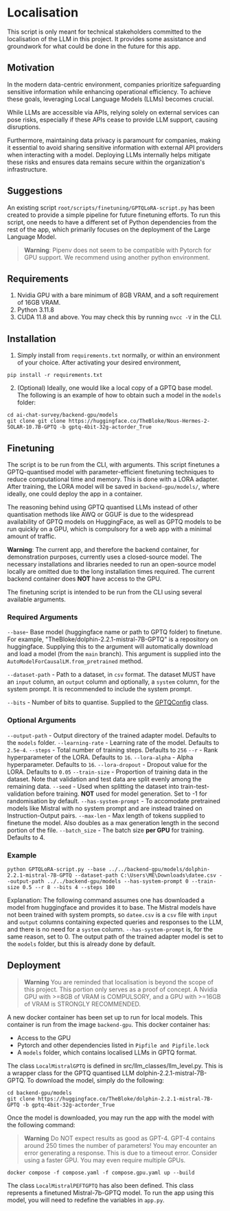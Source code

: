 # Localisation
This script is only meant for technical stakeholders committed to the localisation of the LLM in this project. It provides some assistance and groundwork for what could be done in the future for this app.

## Motivation

In the modern data-centric environment, companies prioritize safeguarding sensitive information while enhancing operational efficiency. To achieve these goals, leveraging Local Language Models (LLMs) becomes crucial.

While LLMs are accessible via APIs, relying solely on external services can pose risks, especially if these APIs cease to provide LLM support, causing disruptions.

Furthermore, maintaining data privacy is paramount for companies, making it essential to avoid sharing sensitive information with external API providers when interacting with a model. Deploying LLMs internally helps mitigate these risks and ensures data remains secure within the organization's infrastructure.

## Suggestions

An existing script `root/scripts/finetuning/GPTQLoRA-script.py` has been created to provide a simple pipeline for future finetuning efforts. To run this script, one needs to have a different set of Python dependencies from the rest of the app, which primarily focuses on the deployment of the Large Language Model.

> **Warning**: Pipenv does not seem to be compatible with Pytorch for GPU support. We recommend using another python environment.

## Requirements
1. Nvidia GPU with a bare minimum of 8GB VRAM, and a soft requirement of 16GB VRAM.
2. Python 3.11.8
3. CUDA 11.8 and above. You may check this by running `nvcc -V` in the CLI.

## Installation

1. Simply install from `requirements.txt` normally, or within an environment of your choice. After activating your desired environment,
```shell
pip install -r requirements.txt
```
2. (Optional) Ideally, one would like a local copy of a GPTQ base model. The following is an example of how to obtain such a model in the `models` folder:
```shell
cd ai-chat-survey/backend-gpu/models
git clone git clone https://huggingface.co/TheBloke/Nous-Hermes-2-SOLAR-10.7B-GPTQ -b gptq-4bit-32g-actorder_True
```

## Finetuning

The script is to be run from the CLI, with arguments. This script finetunes a GPTQ-quantised model with parameter-efficient finetuning techniques to reduce computational time and memory. This is done with a LORA adapter. After training, the LORA model will be saved in `backend-gpu/models/`, where ideally, one could deploy the app in a container.

The reasoning behind using GPTQ quantised LLMs instead of other quantisation methods like AWQ or GGUF is due to the widespread availability of GPTQ models on HuggingFace, as well as GPTQ models to be run quickly on a GPU, which is compulsory for a web app with a minimal amount of traffic.

**Warning**: The current app, and therefore the backend container, for demonstration purposes, currently uses a closed-source model. The necessary installations and libraries needed to run an open-source model locally are omitted due to the long installation times required. The current backend container does **NOT** have access to the GPU.

The finetuning script is intended to be run from the CLI using several available arguments.

### **Required** Arguments

`--base`- Base model (huggingface name or path to GPTQ folder) to finetune. For example, "TheBloke/dolphin-2.2.1-mistral-7B-GPTQ" is a repository on huggingface. Supplying this to the argument will automatically download and load a model (from the `main` branch). This argument is supplied into the `AutoModelForCausalLM.from_pretrained` method.

`--dataset-path` - Path to a dataset, in `csv` format. The dataset MUST have an `input` column, an `output` column and optionally, a `system` column, for the system prompt. It is recommended to include the system prompt.

`--bits` - Number of bits to quantise. Supplied to the [GPTQConfig](https://huggingface.co/docs/transformers/main_classes/quantization#transformers.GPTQConfig) class.

### Optional Arguments

`--output-path` - Output directory of the trained adapter model. Defaults to the `models` folder.
`--learning-rate` - Learning rate of the model. Defaults to `2.5e-4`.
`--steps` - Total number of training steps. Defaults to `256`
`--r` - Rank hyperparameter of the LORA. Defaults to `16`.
`--lora-alpha` - Alpha hyperparameter. Defaults to `16`.
`--lora-dropout` - Dropout value for the LORA. Defaults to `0.05`
`--train-size` - Proportion of training data in the dataset. Note that validation and test data are split evenly among the remaining data.
`--seed` - Used when splitting the dataset into train-test-validation before training. **NOT** used for model generation. Set to -1 for randomisation by default.
`--has-system-prompt` - To accomodate pretrained models like Mistral with no system prompt and are instead trained on Instruction-Output pairs.
`--max-len` - Max length of tokens supplied to finetune the model. Also doubles as a max generation length in the second portion of the file.
`--batch_size` - The batch size **per GPU** for training. Defaults to 4.

### Example
```shell
python GPTQLoRA-script.py --base ../../backend-gpu/models/dolphin-2.2.1-mistral-7B-GPTQ --dataset-path C:\Users\ME\Downloads\datee.csv --output-path ../../backend-gpu/models --has-system-prompt 0 --train-size 0.5 --r 8 --bits 4 --steps 100
```
Explanation:
The following command assumes one has downloaded a model from huggingface and provides it to base. The Mistral models have not been trained with system prompts, so `datee.csv` is a `csv` file with `input` and `output` columns containing expected queries and responses to the LLM, and there is no need for a `system` column. `--has-system-prompt` is, for the same reason, set to 0. The output path of the trained adapter model is set to the `models` folder, but this is already done by default.


## Deployment

> **Warning**
> You are reminded that localisation is beyond the scope of this project. This portion only serves as a proof of concept.
> A Nvidia GPU with >=8GB of VRAM is COMPULSORY, and a GPU with >=16GB of VRAM is STRONGLY RECOMMENDED.

A new docker container has been set up to run for local models. This container is run from the image `backend-gpu`. This docker container has:
 - Access to the GPU
 - Pytorch and other dependencies listed in `Pipfile and Pipfile.lock`
 - A `models` folder, which contains localised LLMs in GPTQ format.

The class `LocalMistralGPTQ` is defined in src/llm_classes/llm_level.py. This is a wrapper class for the GPTQ quantised LLM dolphin-2.2.1-mistral-7B-GPTQ. To download the model, simply do the following:

```shell
cd backend-gpu/models
git clone https://huggingface.co/TheBloke/dolphin-2.2.1-mistral-7B-GPTQ -b gptq-4bit-32g-actorder_True
```

Once the model is downloaded, you may run the app with the model with the following command:
> **Warning**
> Do NOT expect results as good as GPT-4. GPT-4 contains around 250 times the number of parameters!
> You may encounter an error generating a response. This is due to a timeout error. Consider using a faster GPU.
> You may even require multiple GPUs.

```shell
docker compose -f compose.yaml -f compose.gpu.yaml up --build
```

The class `LocalMistralPEFTGPTQ` has also been defined. This class represents a finetuned Mistral-7b-GPTQ model. To run the app using this model, you will need to redefine the variables in `app.py`.